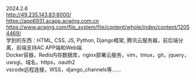 2024.2.6      
http://49.235.143.83:8000/     
https://app6931.acapp.acwing.com.cn   
https://www.acwing.com/file_system/file/content/whole/index/content/12054469/       
学到的东西：HTML, CSS, JS, Python, Django框架, 腾讯云服务器，前后端分离，前端支持AC APP端和Web端      
Docker容器，Redis内存数据库，nginx部署云服务，vim，tmux，git，jquery，uwsgi，域名，https，oauth2     
vscode远程连接，WSS，django_channels等......
